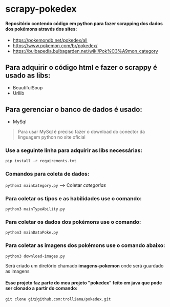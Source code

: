 # scrapy-pokedex

#### Repositório contendo código em python para fazer scrapping dos dados dos pokémons através dos sites:<br>
* https://pokemondb.net/pokedex/all<br>
* https://www.pokemon.com/br/pokedex/<br>
* https://bulbapedia.bulbagarden.net/wiki/Pok%C3%A9mon_category


## Para adquirir o código html e fazer o scrappy é usado as libs:
* BeautifulSoup
* Urllib

## Para gerenciar o banco de dados é usado:
* MySql
> Para usar MySql é preciso fazer o download do conector da linguagem python no site oficial

### Use a seguinte linha para adquirir as libs necessárias:
```
pip install -r requirements.txt
```

### Comandos para coleta de dados:

`python3 mainCategory.py` --> Coletar *categorias*

### Para coletar os tipos e as habilidades use o comando:

```
python3 mainTypeAbility.py
```

### Para coletar os dados dos pokémons use o comando:
```
python3 mainDataPoke.py
```

### Para coletar as imagens dos pokémons use o comando abaixo:
```
python3 download-images.py
```
Será criado um diretório chamado **imagens-pokemon** onde será guardado as imagens

#### Esse projeto faz parte do meu projeto "pokedex" feito em java que pode ser clonado a partir do comando:
```
git clone git@github.com:trolliama/pokedex.git
```
